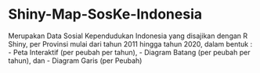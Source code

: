 # Shiny-Map-SosKe-Indonesia
Merupakan Data Sosial Kependudukan Indonesia yang disajikan dengan R Shiny, per Provinsi mulai dari tahun 2011 hingga tahun 2020, dalam bentuk : - Peta Interaktif (per peubah per tahun), - Diagram Batang (per peubah per tahun), dan - Diagram Garis (per Peubah)

